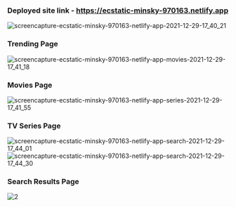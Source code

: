 ### Deployed site link - https://ecstatic-minsky-970163.netlify.app
![screencapture-ecstatic-minsky-970163-netlify-app-2021-12-29-17_40_21](https://user-images.githubusercontent.com/56106201/147661345-91c9a891-069a-425d-ad4a-caabdff886c9.png)
### Trending Page
![screencapture-ecstatic-minsky-970163-netlify-app-movies-2021-12-29-17_41_18](https://user-images.githubusercontent.com/56106201/147661541-38b0c664-1011-445e-8de3-69c63f26fd1d.png)
### Movies Page
![screencapture-ecstatic-minsky-970163-netlify-app-series-2021-12-29-17_41_55](https://user-images.githubusercontent.com/56106201/147661662-403d9c81-2851-45f5-b975-adb7fc7f4f6a.png)
### TV Series Page
![screencapture-ecstatic-minsky-970163-netlify-app-search-2021-12-29-17_44_01](https://user-images.githubusercontent.com/56106201/147661722-1b5b7cd1-4ea1-4eb2-971e-8366f5e80f24.png)![screencapture-ecstatic-minsky-970163-netlify-app-search-2021-12-29-17_44_30](https://user-images.githubusercontent.com/56106201/147661731-14ab9523-42d5-44ba-81d6-8a7448afb418.png)
### Search Results Page
![2](https://user-images.githubusercontent.com/56106201/147662351-09b870b3-66dc-49e5-9849-d5b391101468.png)
